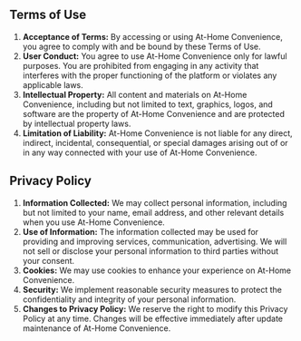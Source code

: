 ## **Terms of Use**
1. **Acceptance of Terms:** By accessing or using At-Home Convenience, you agree to comply with and be bound by these Terms of Use.
2. **User Conduct:** You agree to use At-Home Convenience only for lawful purposes. You are prohibited from engaging in any activity that interferes with the proper functioning of the platform or violates any applicable laws.
3. **Intellectual Property:** All content and materials on At-Home Convenience, including but not limited to text, graphics, logos, and software are the property of At-Home Convenience and are protected by intellectual property laws.
4. **Limitation of Liability:** At-Home Convenience is not liable for any direct, indirect, incidental, consequential, or special damages arising out of or in any way connected with your use of At-Home Convenience.

## **Privacy Policy**
1. **Information Collected:** We may collect personal information, including but not limited to your name, email address, and other relevant details when you use At-Home Convenience.
2. **Use of Information:** The information collected may be used for providing and improving services, communication, advertising. We will not sell or disclose your personal information to third parties without your consent.
3. **Cookies:** We may use cookies to enhance your experience on At-Home Convenience. 
4. **Security:** We implement reasonable security measures to protect the confidentiality and integrity of your personal information.
5. **Changes to Privacy Policy:** We reserve the right to modify this Privacy Policy at any time. Changes will be effective immediately after update maintenance of At-Home Convenience.
